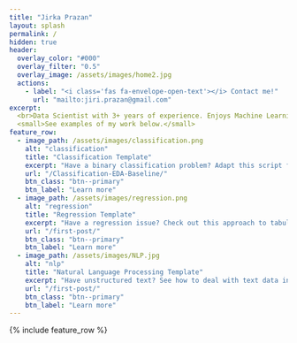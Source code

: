 ```yaml
---
title: "Jirka Prazan"
layout: splash
permalink: /
hidden: true
header:
  overlay_color: "#000"
  overlay_filter: "0.5"
  overlay_image: /assets/images/home2.jpg
  actions:
    - label: "<i class='fas fa-envelope-open-text'></i> Contact me!"
      url: "mailto:jiri.prazan@gmail.com"
excerpt:
  <br>Data Scientist with 3+ years of experience. Enjoys Machine Learning competitions and working on products that change the status quo.<br/>
  <small>See examples of my work below.</small>
feature_row:
  - image_path: /assets/images/classification.png
    alt: "classification"
    title: "Classification Template"
    excerpt: "Have a binary classification problem? Adapt this script for binary classification competition baseline!"
    url: "/Classification-EDA-Baseline/"
    btn_class: "btn--primary"
    btn_label: "Learn more"
  - image_path: /assets/images/regression.png
    alt: "regression"
    title: "Regression Template"
    excerpt: "Have a regression issue? Check out this approach to tabular regression competition baseline!"
    url: "/first-post/"
    btn_class: "btn--primary"
    btn_label: "Learn more"
  - image_path: /assets/images/NLP.jpg
    alt: "nlp"
    title: "Natural Language Processing Template"
    excerpt: "Have unstructured text? See how to deal with text data in multiple classification competition!"
    url: "/first-post/"
    btn_class: "btn--primary"
    btn_label: "Learn more"      
---
```


{% include feature_row %}